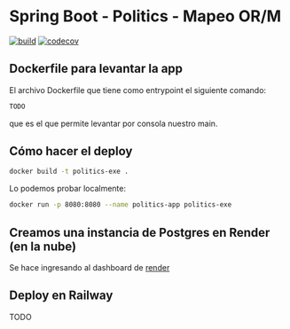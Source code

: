 
# Spring Boot - Politics - Mapeo OR/M

[![build](https://github.com/uqbar-project/eg-politics-springboot-kotlin/actions/workflows/build.yml/badge.svg?branch=dockerize)](https://github.com/uqbar-project/eg-politics-springboot/actions/workflows/build.yml) [![codecov](https://codecov.io/gh/uqbar-project/eg-politics-springboot-kotlin/branch/master/graph/badge.svg)](https://codecov.io/gh/uqbar-project/eg-politics-springboot-kotlin)

## Dockerfile para levantar la app

El archivo Dockerfile que tiene como entrypoint el siguiente comando:

```Dockerfile
TODO
```

que es el que permite levantar por consola nuestro main.

## Cómo hacer el deploy

```bash
docker build -t politics-exe .
```

Lo podemos probar localmente:

```bash
docker run -p 8080:8080 --name politics-app politics-exe
```

## Creamos una instancia de Postgres en Render (en la nube)

Se hace ingresando al dashboard de [render](render.io)

## Deploy en Railway

TODO



